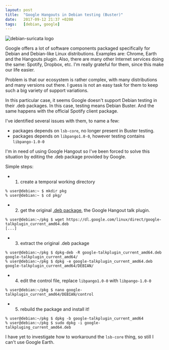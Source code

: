 ```yaml
---
layout: post
title:  "Google Hangouts in Debian testing (Buster)"
date:   2017-09-12 21:37 +0200
tags:	[debian, google]
---
```


![debian-suricata logo][logo]

Google offers a lot of software components packaged specifically for Debian and
Debian-like Linux distributions. Examples are: Chrome, Earth and the Hangouts
plugin.
Also, there are many other Internet services doing the same: Spotify, Dropbox,
etc. I'm really grateful for them, since this make our life easier.

Problem is that our ecosystem is rather complex, with many distributions and
many versions out there. I guess is not an easy task for them to keep such a
big variety of support variations.

<!--more-->

In this particular case, it seems Google doesn't support Debian testing in
their .deb packages. In this case, testing means Debian Buster.
And the same happens with the official Spotify client package.

I've identified several issues with them, to name a few:

* packages depends on `lsb-core`, no longer present in Buster testing.
* packages depends on `libpango1.0-0`, however testing contains `libpango-1.0-0`

I'm in need of using Google Hangout so I've been forced to solve this situation
by editing the .deb package provided by Google.

Simple steps:

* 1) create a temporal working directory

```
% user@debian:~ $ mkdir pkg
% user@debian:~ $ cd pkg/
```
* 2) get the original [.deb package][orig], the Google Hangout talk plugin.

```
% user@debian:~/pkg $ wget https://dl.google.com/linux/direct/google-talkplugin_current_amd64.deb
[...]
```

* 3) extract the original .deb package

```
% user@debian:~/pkg $ dpkg-deb -R google-talkplugin_current_amd64.deb google-talkplugin_current_amd64/
% user@debian:~/pkg $ dpkg -e google-talkplugin_current_amd64.deb google-talkplugin_current_amd64/DEBIAN/
```

* 4) edit the control file, replace `libpango1.0-0` with `libpango-1.0-0`

```
% user@debian:~/pkg $ nano google-talkplugin_current_amd64/DEBIAN/control
```

* 5) rebuild the package and install it!

```
% user@debian:~/pkg $ dpkg -b google-talkplugin_current_amd64
% user@debian:~/pkg $ sudo dpkg -i google-talkpluging_current_amd64.deb
```

I have yet to investigate how to workaround the `lsb-core` thing, so still I
can't use Google Earth.

[orig]:		https://dl.google.com/linux/direct/google-talkplugin_current_amd64.deb
[logo]:		{{site.url}}/assets/debian-logo-pkg.png
